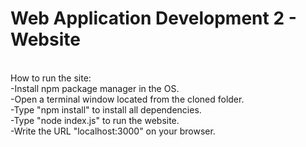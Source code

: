 # Web Application Development 2 - Website
<br/>
How to run the site:<br/>
-Install npm package manager in the OS.<br/>
-Open a terminal window located from the cloned folder.<br/>
-Type "npm install" to install all dependencies.<br/>
-Type "node index.js" to run the website.<br/>
-Write the URL "localhost:3000" on your browser.<br/>
